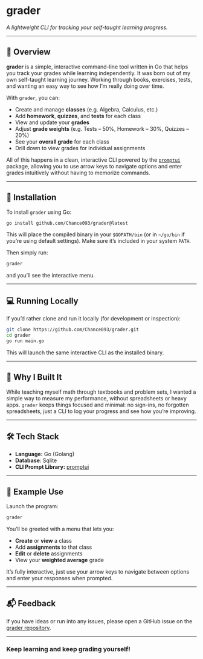 # grader

*A lightweight CLI for tracking your self-taught learning progress.*

---

## 📘 Overview

**grader** is a simple, interactive command-line tool written in Go that helps
you track your grades while learning independently. It was born out of my own
self-taught learning journey. Working through books, exercises, tests, and
wanting an easy way to see how I’m really doing over time.

With `grader`, you can:

- Create and manage **classes** (e.g. Algebra, Calculus, etc.)
- Add **homework**, **quizzes**, and **tests** for each class
- View and update your **grades**
- Adjust **grade weights** (e.g. Tests – 50%, Homework – 30%, Quizzes – 20%)
- See your **overall grade** for each class
- Drill down to view grades for individual assignments

All of this happens in a clean, interactive CLI powered by the [`promptui`](https://github.com/manifoldco/promptui)
package, allowing you to use arrow keys to navigate options and enter grades
intuitively without having to memorize commands.

---

## 🚀 Installation

To install `grader` using Go:

```bash
go install github.com/Chance093/grader@latest
```

This will place the compiled binary in your `$GOPATH/bin` (or in `~/go/bin` if
you’re using default settings). Make sure it’s included in your system `PATH`.

Then simply run:

```bash
grader
```

and you’ll see the interactive menu.

---

## 💻 Running Locally

If you’d rather clone and run it locally (for development or inspection):

```bash
git clone https://github.com/Chance093/grader.git
cd grader
go run main.go
```

This will launch the same interactive CLI as the installed binary.

---

## 🧠 Why I Built It

While teaching myself math through textbooks and problem sets, I wanted a simple
way to measure my performance, without spreadsheets or heavy apps. `grader`
keeps things focused and minimal: no sign-ins, no forgotten spreadsheets, just a CLI 
to log your progress and see how you’re improving.

---

## 🛠️ Tech Stack

- **Language:** Go (Golang)
- **Database**: Sqlite
- **CLI Prompt Library:** [promptui](https://github.com/manifoldco/promptui)

---

## 📄 Example Use

Launch the program:

```bash
grader
```

You’ll be greeted with a menu that lets you:

- **Create** or **view** a class  
- Add **assignments** to that class  
- **Edit** or **delete** assignments
- View your **weighted average** grade  

It’s fully interactive, just use your arrow keys to navigate between options
and enter your responses when prompted.

---

## 📬 Feedback

If you have ideas or run into any issues, please open a GitHub issue on the
[grader repository](https://github.com/Chance093/grader).

---

### Keep learning and keep grading yourself!
